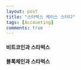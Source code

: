 ```yaml
---
layout: post
title: "스타벅스 케이스 스터디"
tags: [Accounting]
comments: true
---
```


#### 비트코인과 스타벅스

#### 블록체인과 스타벅스

